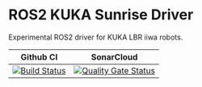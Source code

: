 # ROS2 KUKA Sunrise Driver

Experimental ROS2 driver for KUKA LBR iiwa robots.


Github CI | SonarCloud
------------| ---------------
[![Build Status](https://github.com/kroshu/ros2_kuka_sunrise/workflows/CI/badge.svg?branch=master)](https://github.com/kroshu/ros2_kuka_sunrise/actions) | [![Quality Gate Status](https://sonarcloud.io/api/project_badges/measure?project=kroshu_ros2_kuka_sunrise&metric=alert_status)](https://sonarcloud.io/dashboard?id=kroshu_ros2_kuka_sunrise)

